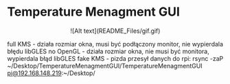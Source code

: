 # Temperature Menagment GUI
<p align="center">
	![Alt text](README_Files/gif.gif)
</p> 




full KMS - działa rozmiar okna, musi być podłączony monitor, nie wypierdala błędu libGLES
no OpenGL - działa rozmiar okna, nie musi być monitora, wypierdala błąd libGLES
fake KMS - pizda
przesył danych do rpi:
rsync -zaP ~/Desktop/TemperatureMenagmentGUI/TemperatureMenagmentGUI pi@192.168.148.219:~/Desktop/
